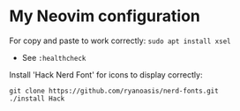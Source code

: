# My Neovim configuration


For copy and paste to work correctly:
`sudo apt install xsel`
- See `:healthcheck`


Install 'Hack Nerd Font' for icons to display correctly:
```
git clone https://github.com/ryanoasis/nerd-fonts.git
./install Hack
```


